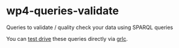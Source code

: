 # wp4-queries-validate
Queries to validate / quality check your data using SPARQL queries

You can [test drive](http://grlc.io/api/CLARIAH/wp4-queries-validate) these queries directly via [grlc](http://grlc.io).
